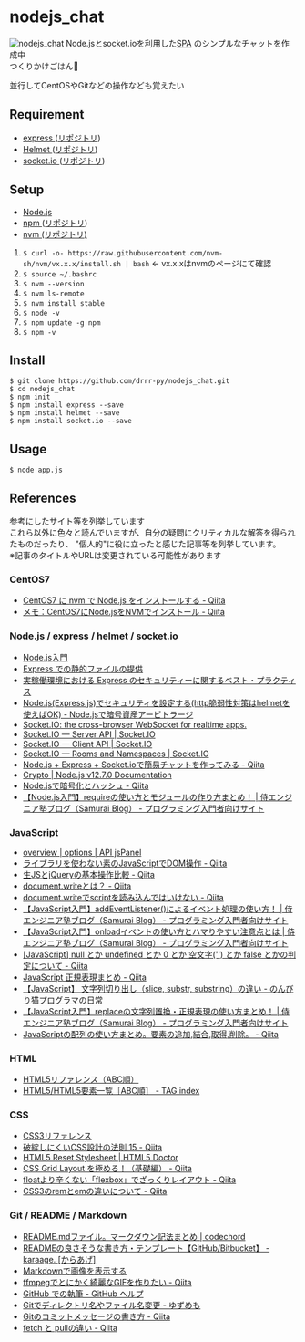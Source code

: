# nodejs_chat
![nodejs_chat](https://github.com/S-Del/github_imgs/blob/master/nodejs_chat/chat540.gif)
Node.jsとsocket.ioを利用した[SPA](https://digitalidentity.co.jp/blog/creative/about-single-page-application.html)
のシンプルなチャットを作成中  
つくりかけごはん:rice:  
  
並行してCentOSやGitなどの操作なども覚えたい

## Requirement
- [express ](https://expressjs.com/ja/)([リポジトリ](https://github.com/expressjs/expressjs.com))
- [Helmet ](https://helmetjs.github.io/)([リポジトリ](https://github.com/helmetjs/helmet))
- [socket.io ](https://socket.io/)([リポジトリ](https://github.com/socketio/socket.io))

## Setup
- [Node.js](https://nodejs.org/ja/)
- [npm ](https://www.npmjs.com/)([リポジトリ](https://github.com/npm/cli))
- [nvm (リポジトリ)](https://github.com/nvm-sh/nvm)
1. `$ curl -o- https://raw.githubusercontent.com/nvm-sh/nvm/vx.x.x/install.sh | bash` <- vx.x.xはnvmのページにて確認
2. `$ source ~/.bashrc`
3. `$ nvm --version`
4. `$ nvm ls-remote`
5. `$ nvm install stable`
6. `$ node -v`
7. `$ npm update -g npm`
8. `$ npm -v`

## Install
`$ git clone https://github.com/drrr-py/nodejs_chat.git`  
`$ cd nodejs_chat`  
`$ npm init`  
`$ npm install express --save`  
`$ npm install helmet --save`  
`$ npm install socket.io --save`  

## Usage
`$ node app.js`  

## References
参考にしたサイト等を列挙しています  
これら以外に色々と読んでいますが、自分の疑問にクリティカルな解答を得られたものだったり、
"個人的"に役に立ったと感じた記事等を列挙しています。  
※記事のタイトルやURLは変更されている可能性があります
### CentOS7
- [CentOS7 に nvm で Node.js をインストールする - Qiita](https://qiita.com/tomy0610/items/6631a04c0e6ea8621b21)
- [メモ：CentOS7にNode.jsをNVMでインストール - Qiita](https://qiita.com/ysti/items/0c79d0d5e998e5861be2)
### Node.js / express / helmet / socket.io
- [Node.js入門](http://www.tohoho-web.com/ex/nodejs.html)
- [Express での静的ファイルの提供](https://expressjs.com/ja/starter/static-files.html)
- [実稼働環境における Express のセキュリティーに関するベスト・プラクティス](https://expressjs.com/ja/advanced/best-practice-security.html)
- [Node.js(Express.js)でセキュリティを設定する(http脆弱性対策はhelmetを使えばOK) - Node.jsで暗号資産アービトラージ](https://www.kennejs.com/entry/2019/01/12/002142)
- [Socket.IO: the cross-browser WebSocket for realtime apps.](https://jxck.github.io/socket.io/)
- [Socket.IO  —  Server API | Socket.IO](https://socket.io/docs/server-api/)
- [Socket.IO  —  Client API | Socket.IO](https://socket.io/docs/client-api/)
- [Socket.IO  —  Rooms and Namespaces | Socket.IO](https://socket.io/docs/rooms-and-namespaces/)
- [Node.js + Express + Socket.ioで簡易チャットを作ってみる - Qiita](https://qiita.com/riku-shiru/items/ffba3448f3aff152b6c1)
- [Crypto | Node.js v12.7.0 Documentation](https://nodejs.org/api/crypto.html)
- [Node.jsで暗号化とハッシュ - Qiita](https://qiita.com/_daisuke/items/990513e89ca169e9c4ad)
- [【Node.js入門】requireの使い方とモジュールの作り方まとめ！ | 侍エンジニア塾ブログ（Samurai Blog） - プログラミング入門者向けサイト](https://www.sejuku.net/blog/77966)
### JavaScript
- [overview | options | API jsPanel](https://jspanel.de/api.html)
- [ライブラリを使わない素のJavaScriptでDOM操作 - Qiita](https://qiita.com/kouh/items/dfc14d25ccb4e50afe89)
- [生JSとjQueryの基本操作比較 - Qiita](https://qiita.com/shshimamo/items/ba3a57a81d9780030969)
- [document.writeとは？ - Qiita](https://qiita.com/a12345/items/0f9f7df07d0d2cb4f668)
- [document.writeでscriptを読み込んではいけない - Qiita](https://qiita.com/aya_taka/items/1255909b3db622272cee)
- [【JavaScript入門】addEventListener()によるイベント処理の使い方！ | 侍エンジニア塾ブログ（Samurai Blog） - プログラミング入門者向けサイト](https://www.sejuku.net/blog/57625)
- [【JavaScript入門】onloadイベントの使い方とハマりやすい注意点とは | 侍エンジニア塾ブログ（Samurai Blog） - プログラミング入門者向けサイト](https://www.sejuku.net/blog/19754)
- [\[JavaScript\] null とか undefined とか 0 とか 空文字('') とか false とかの判定について - Qiita](https://qiita.com/phi/items/723aa59851b0716a87e3)
- [JavaScript 正規表現まとめ - Qiita](https://qiita.com/iLLviA/items/b6bf680cd2408edd050f)
- [【JavaScript】 文字列切り出し（slice, substr, substring）の違い - のんびり猫プログラマの日常](http://catprogram.hatenablog.com/entry/2013/05/13/231457)
- [【JavaScript入門】replaceの文字列置換・正規表現の使い方まとめ！ | 侍エンジニア塾ブログ（Samurai Blog） - プログラミング入門者向けサイト](https://www.sejuku.net/blog/21107)
- [JavaScriptの配列の使い方まとめ。要素の追加,結合,取得,削除。 - Qiita](https://qiita.com/takeharu/items/d75f96f81ff83680013f)
### HTML
- [HTML5リファレンス（ABC順）](http://www.htmq.com/html5/indexa.shtml)
- [HTML5/HTML5要素一覧［ABC順］ - TAG index](https://www.tagindex.com/html5/elements/abc.html)
### CSS
- [CSS3リファレンス](http://www.htmq.com/css3/)
- [破綻しにくいCSS設計の法則 15 - Qiita](https://qiita.com/BYODKM/items/b8f545453f656270212a)
- [HTML5 Reset Stylesheet | HTML5 Doctor](http://html5doctor.com/html-5-reset-stylesheet/)
- [CSS Grid Layout を極める！（基礎編） - Qiita](https://qiita.com/kura07/items/e633b35e33e43240d363)
- [floatより辛くない「flexbox」でざっくりレイアウト - Qiita](https://qiita.com/hashrock/items/939684b9207dbab1d59e)
- [CSS3のremとemの違いについて - Qiita](https://qiita.com/masarufuruya/items/bb40d7e39f56e6c25f0d)
### Git / README / Markdown
- [README.mdファイル。マークダウン記法まとめ | codechord](https://codechord.com/2012/01/readme-markdown/)
- [READMEの良さそうな書き方・テンプレート【GitHub/Bitbucket】 - karaage. \[からあげ\]](https://karaage.hatenadiary.jp/entry/2018/01/19/073000)
- [Markdownで画像を表示する](https://gist.github.com/Tatzyr/3847141)
- [ffmpegでとにかく綺麗なGIFを作りたい - Qiita](https://qiita.com/yusuga/items/ba7b5c2cac3f2928f040)
- [GitHub での執筆 - GitHub ヘルプ](https://help.github.com/ja/categories/writing-on-github)
- [Gitでディレクトリ名やファイル名変更 - ゆずめも](https://yuzu441.hateblo.jp/entry/2013/12/27/151233)
- [Gitのコミットメッセージの書き方 - Qiita](https://qiita.com/itosho/items/9565c6ad2ffc24c09364)
- [fetch と pullの違い - Qiita](https://qiita.com/ota42y/items/e082d64f3f8b424e9b7d)
